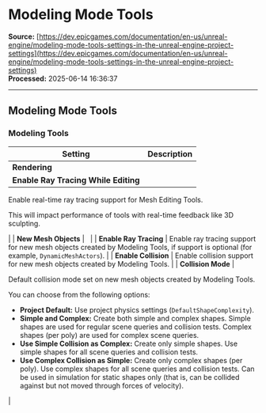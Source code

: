 # Modeling Mode Tools

**Source:** [https://dev.epicgames.com/documentation/en-us/unreal-engine/modeling-mode-tools-settings-in-the-unreal-engine-project-settings](https://dev.epicgames.com/documentation/en-us/unreal-engine/modeling-mode-tools-settings-in-the-unreal-engine-project-settings)  
**Processed:** 2025-06-14 16:36:37

---

## Modeling Mode Tools

### Modeling Tools

| **Setting** | **Description** |
| --- | --- |
| **Rendering** |   |
| **Enable Ray Tracing While Editing** | 
Enable real-time ray tracing support for Mesh Editing Tools.

This will impact performance of tools with real-time feedback like 3D sculpting.



 |
| **New Mesh Objects** |   |
| **Enable Ray Tracing** | Enable ray tracing support for new mesh objects created by Modeling Tools, if support is optional (for example, `DynamicMeshActors`). |
| **Enable Collision** | Enable collision support for new mesh objects created by Modeling Tools. |
| **Collision Mode** | 

Default collision mode set on new mesh objects created by Modeling Tools.

You can choose from the following options:

-   **Project Default:** Use project physics settings (`DefaultShapeComplexity`).
-   **Simple and Complex:** Create both simple and complex shapes. Simple shapes are used for regular scene queries and collision tests. Complex shapes (per poly) are used for complex scene queries.
-   **Use Simple Collision as Complex:** Create only simple shapes. Use simple shapes for all scene queries and collision tests.
-   **Use Complex Collision as Simple:** Create only complex shapes (per poly). Use complex shapes for all scene queries and collision tests. Can be used in simulation for static shapes only (that is, can be collided against but not moved through forces of velocity).



 |